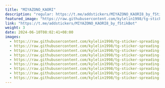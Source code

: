 ```yaml
---
title: "MIYAZONO_KAORI"
description: "regular: https://t.me/addstickers/MIYAZONO_KAORI8_by_fStikBot"
featured_image: "https://raw.githubusercontent.com/kylelin1998/tg-sticker-spreading-worldwide-images/main/img/029822b4-abf6-478e-ab07-0d78e748bd79.jpg"
link: "https://t.me/addstickers/MIYAZONO_KAORI8_by_fStikBot"
weight: 3
date: 2024-06-10T08:02:41+08:00
images:
  - https://raw.githubusercontent.com/kylelin1998/tg-sticker-spreading-worldwide-images/main/img/029822b4-abf6-478e-ab07-0d78e748bd79.jpg
  - https://raw.githubusercontent.com/kylelin1998/tg-sticker-spreading-worldwide-images/main/img/b6f64872-a1b8-45de-a60a-b6ef6c05c708.jpg
  - https://raw.githubusercontent.com/kylelin1998/tg-sticker-spreading-worldwide-images/main/img/a25c69e1-3878-44a4-9b6e-07a0c043c505.jpg
  - https://raw.githubusercontent.com/kylelin1998/tg-sticker-spreading-worldwide-images/main/img/a0506b3f-7d9e-43ef-b109-52d1a8dec763.jpg
  - https://raw.githubusercontent.com/kylelin1998/tg-sticker-spreading-worldwide-images/main/img/bab55152-ddfd-41ad-b297-5f3cd06c4224.jpg
  - https://raw.githubusercontent.com/kylelin1998/tg-sticker-spreading-worldwide-images/main/img/e0c87803-9a6e-4c7b-a5b5-38135c04d45c.jpg
  - https://raw.githubusercontent.com/kylelin1998/tg-sticker-spreading-worldwide-images/main/img/5d4bfae5-4ee9-4955-9dad-14a5052ebe67.jpg
  - https://raw.githubusercontent.com/kylelin1998/tg-sticker-spreading-worldwide-images/main/img/c01311f3-b819-440b-8e49-802b5b1d803a.jpg
  - https://raw.githubusercontent.com/kylelin1998/tg-sticker-spreading-worldwide-images/main/img/27baa9dd-aec0-4c0e-9147-6516e88be23b.jpg
---
```

